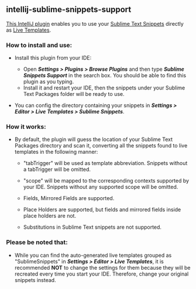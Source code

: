 ## intellij-sublime-snippets-support
[This IntelliJ plugin](https://plugins.jetbrains.com/plugin/10446-sublime-snippets-support) enables you to use your [Sublime Text Snippets](http://docs.sublimetext.info/en/latest/extensibility/snippets.html) directly as [Live Templates](https://www.jetbrains.com/help/idea/live-templates.html).

### How to install and use:
- Install this plugin from your IDE:
  - Open **_Settings > Plugins > Browse Plugins_** and then type **_Sublime Snippets Support_** in the search box. You should be able to find this plugin as you typing.
  - Install it and restart your IDE, then the snippets under your Sublime Text Packages folder will be ready to use.

- You can config the directory containing your snippets in **_Settings > Editor > Live Templates > Sublime Snippets_**.

### How it works:
- By default, the plugin will guess the location of your Sublime Text Packages directory and scan it, converting all the snippets found to live templates in the following manner:

  - "tabTrigger" will be used as template abbreviation. Snippets without a tabTrigger will be omitted.

  - "scope" will be mapped to the corresponding contexts supported by your IDE. Snippets without any supported scope will be omitted.

  - Fields, Mirrored Fields are supported.

  - Place Holders are supported, but fields and mirrored fields inside place holders are not.

  - Substitutions in Sublime Text snippets are not supported.

### Please be noted that:
- While you can find the auto-generated live templates grouped as "SublimeSnippets" in **_Settings > Editor > Live Templates_**, it is recommended **NOT** to change the settings for them because they will be recreated every time you start your IDE. Therefore, change your original snippets instead.
